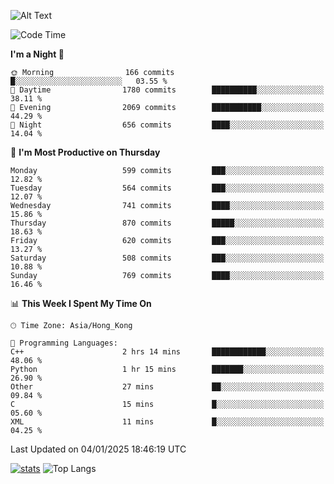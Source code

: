 ![Alt Text](https://media.tenor.com/3Gehha8RO-sAAAAC/goose-dance.gif)

<!--START_SECTION:waka-->
![Code Time](http://img.shields.io/badge/Code%20Time-378%20hrs%2021%20mins-blue)

**I'm a Night 🦉** 

```text
🌞 Morning                166 commits         █░░░░░░░░░░░░░░░░░░░░░░░░   03.55 % 
🌆 Daytime                1780 commits        ██████████░░░░░░░░░░░░░░░   38.11 % 
🌃 Evening                2069 commits        ███████████░░░░░░░░░░░░░░   44.29 % 
🌙 Night                  656 commits         ████░░░░░░░░░░░░░░░░░░░░░   14.04 % 
```
📅 **I'm Most Productive on Thursday** 

```text
Monday                   599 commits         ███░░░░░░░░░░░░░░░░░░░░░░   12.82 % 
Tuesday                  564 commits         ███░░░░░░░░░░░░░░░░░░░░░░   12.07 % 
Wednesday                741 commits         ████░░░░░░░░░░░░░░░░░░░░░   15.86 % 
Thursday                 870 commits         █████░░░░░░░░░░░░░░░░░░░░   18.63 % 
Friday                   620 commits         ███░░░░░░░░░░░░░░░░░░░░░░   13.27 % 
Saturday                 508 commits         ███░░░░░░░░░░░░░░░░░░░░░░   10.88 % 
Sunday                   769 commits         ████░░░░░░░░░░░░░░░░░░░░░   16.46 % 
```


📊 **This Week I Spent My Time On** 

```text
🕑︎ Time Zone: Asia/Hong_Kong

💬 Programming Languages: 
C++                      2 hrs 14 mins       ████████████░░░░░░░░░░░░░   48.06 % 
Python                   1 hr 15 mins        ███████░░░░░░░░░░░░░░░░░░   26.90 % 
Other                    27 mins             ██░░░░░░░░░░░░░░░░░░░░░░░   09.84 % 
C                        15 mins             █░░░░░░░░░░░░░░░░░░░░░░░░   05.60 % 
XML                      11 mins             █░░░░░░░░░░░░░░░░░░░░░░░░   04.25 % 
```


 Last Updated on 04/01/2025 18:46:19 UTC
<!--END_SECTION:waka-->
[![stats](https://github-readme-stats-rose-phi.vercel.app/api?username=jxncted&count_private=true)](https://github.com/jxncted/github-readme-stats)
![Top Langs](https://github-readme-stats-rose-phi.vercel.app/api/top-langs/?username=jxncted\&layout=compact&hide=c,assembly,jupyter%20notebook)
